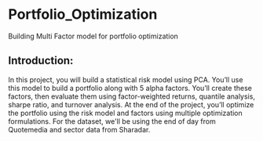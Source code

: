# Portfolio_Optimization

Building Multi Factor model for portfolio optimization 

## Introduction:

In this project, you will build a statistical risk model using PCA. You’ll use this model to build a portfolio along with 5 alpha factors. You’ll create these factors, then evaluate them using factor-weighted returns, quantile analysis, sharpe ratio, and turnover analysis. At the end of the project, you’ll optimize the portfolio using the risk model and factors using multiple optimization formulations. For the dataset, we'll be using the end of day from Quotemedia and sector data from Sharadar.
